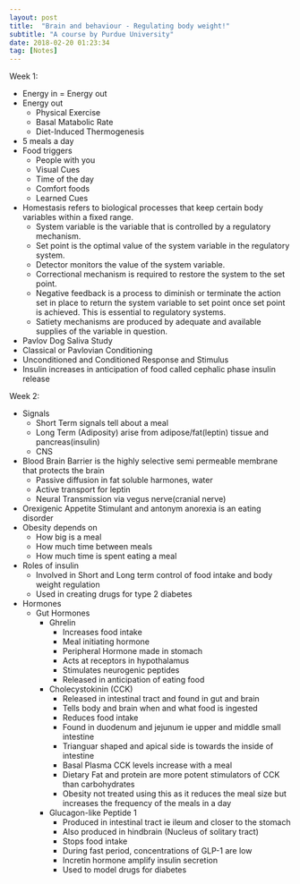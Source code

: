 ```yaml
---
layout: post
title:  "Brain and behaviour - Regulating body weight!"
subtitle: "A course by Purdue University"
date: 2018-02-20 01:23:34
tag: [Notes]
---
```


Week 1:

- Energy in = Energy out
- Energy out
	- Physical Exercise
	- Basal Matabolic Rate
	- Diet-Induced Thermogenesis
- 5 meals a day
- Food triggers
	- People with you 
	- Visual Cues
	- Time of the day
	- Comfort foods
	- Learned Cues
- Homestasis refers to biological processes that keep certain body variables within a fixed range.
	- System variable is the variable that is controlled by a regulatory mechanism.
	- Set point is the optimal value of the system variable in the regulatory system.
	- Detector monitors the value of the system variable.
	- Correctional mechanism is required to restore the system to the set point.
	- Negative feedback is a process to diminish or terminate the action set in place to return the system variable to set point once set point is achieved. This is essential to regulatory systems.
	- Satiety mechanisms are produced by adequate and available supplies of the variable in question.
- Pavlov Dog Saliva Study
- Classical or Pavlovian Conditioning
- Unconditioned and Conditioned Response and Stimulus
- Insulin increases in anticipation of food called cephalic phase insulin release


Week 2:


- Signals 
	- Short Term signals tell about a meal
	- Long Term (Adiposity) arise from adipose/fat(leptin) tissue and pancreas(insulin)
	- CNS
- Blood Brain Barrier is the highly selective semi permeable membrane that protects the brain
	- Passive diffusion in fat soluble harmones, water
	- Active transport for leptin
	- Neural Transmission via vegus nerve(cranial nerve)
- Orexigenic Appetite Stimulant and antonym anorexia is an eating disorder
- Obesity depends on 
	- How big is a meal
	- How much time between meals
	- How much time is spent eating a meal
- Roles of insulin
	- Involved in Short and Long term control of food intake and body weight regulation
	- Used in creating drugs for type 2 diabetes 
- Hormones
	- Gut Hormones
		- Ghrelin 
			- Increases food intake
			- Meal initiating hormone
			- Peripheral Hormone made in stomach
			- Acts at receptors in hypothalamus
			- Stimulates neurogenic peptides
			- Released in anticipation of eating food
		- Cholecystokinin (CCK)
			- Released in intestinal tract and found in gut and brain
			- Tells body and brain when and what food is ingested
			- Reduces food intake
			- Found in duodenum and jejunum ie upper and middle small intestine
			- Trianguar shaped and apical side is towards the inside of intestine
			- Basal Plasma CCK levels increase with a meal 
			- Dietary Fat and protein are more potent stimulators of CCK than carbohydrates
			- Obesity not treated using this as it reduces the meal size but increases the frequency of the meals in a day
		- Glucagon-like Peptide 1
			- Produced in intestinal tract ie ileum and closer to the stomach
			- Also produced in hindbrain (Nucleus of solitary tract)
			- Stops food intake
			- During fast period, concentrations of GLP-1 are low
			- Incretin hormone amplify insulin secretion
			- Used to model drugs for diabetes
